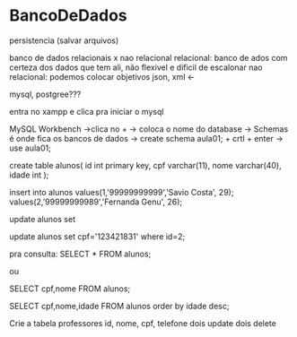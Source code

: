 # BancoDeDados

persistencia (salvar arquivos)

banco de dados relacionais x nao relacional
relacional: banco de ados com certeza dos dados que tem ali, não flexivel e dificil de escalonar
nao relacional: podemos colocar objetivos json, xml <-

mysql, postgree???

entra no xampp e clica pra iniciar o mysql

MySQL Workbench ->clica no + -> coloca o nome do database -> Schemas é onde fica os bancos de dados 
-> create schema aula01; + crtl + enter -> use aula01;

create table alunos(
	id int primary key,
	cpf varchar(11),
	nome varchar(40),
	idade int
);

insert into alunos
	values(1,'99999999999','Savio Costa', 29);
	values(2,'99999999989','Fernanda Genu', 26);

 update alunos set

 update alunos set cpf='123421831' where id=2;

  

 pra consulta:
 SELECT * FROM alunos;

 ou

 SELECT cpf,nome FROM alunos;

 SELECT cpf,nome,idade FROM alunos order by idade desc;

 
Crie a tabela professores
id, nome, cpf, telefone
dois update
dois delete

